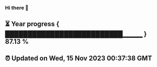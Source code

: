 ### Hi there 👋
⏳ Year progress { ██████████████████████████▁▁▁▁ } 87.13 %
---
⏰ Updated on Wed, 15 Nov 2023 00:37:38 GMT
---
